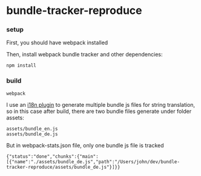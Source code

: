 # bundle-tracker-reproduce

### setup

First, you should have webpack installed

Then, install webpack bundle tracker and other dependencies:

```
npm install
```

### build

```
webpack
```

I use an [i18n plugin](https://github.com/webpack/webpack/tree/master/examples/i18n) to generate multiple bundle js files for string translation, so in this case after build, there are two bundle files generate under folder assets:

```
assets/bundle_en.js
assets/bundle_de.js
```

But in webpack-stats.json file, only one bundle js file is tracked

```
{"status":"done","chunks":{"main":[{"name":"./assets/bundle_de.js","path":"/Users/john/dev/bundle-tracker-reproduce/assets/bundle_de.js"}]}}
```
